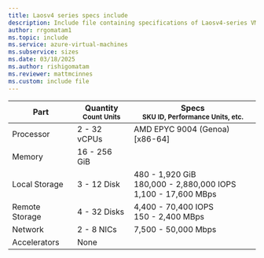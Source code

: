 ```yaml
---
title: Laosv4 series specs include
description: Include file containing specifications of Laosv4-series VM sizes.
author: rrgomatam1
ms.topic: include
ms.service: azure-virtual-machines
ms.subservice: sizes
ms.date: 03/18/2025
ms.author: rishigomatam
ms.reviewer: mattmcinnes
ms.custom: include file
---
```

| Part | Quantity <br><sup>Count Units | Specs <br><sup>SKU ID, Performance Units, etc.  |
|---|---|---|
| Processor      | 2 - 32 vCPUs       | AMD EPYC 9004 (Genoa) [x86-64]                   |
| Memory         | 16 - 256 GiB          |                      |
| Local Storage  | 3 - 12 Disk           | 480 - 1,920 GiB <br>180,000 - 2,880,000 IOPS <br>1,100 - 17,600 MBps                   |
| Remote Storage | 4 - 32 Disks    | 4,400 - 70,400 IOPS <br>150 - 2,400 MBps |
| Network        | 2 - 8 NICs          | 7,500 - 50,000 Mbps              |
| Accelerators   | None              |                       |
